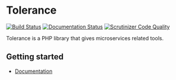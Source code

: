 # Tolerance

[![Build Status](https://travis-ci.org/sroze/Tolerance.svg?branch=master)](https://travis-ci.org/sroze/Tolerance)
[![Documentation Status](https://readthedocs.org/projects/tolerance/badge/?version=latest)](http://tolerance.io/en/latest/?badge=latest)
[![Scrutinizer Code Quality](https://scrutinizer-ci.com/g/sroze/Tolerance/badges/quality-score.png?b=master)](https://scrutinizer-ci.com/g/sroze/Tolerance/?branch=master)

Tolerance is a PHP library that gives microservices related tools.

## Getting started

- [Documentation](http://tolerance.io)
